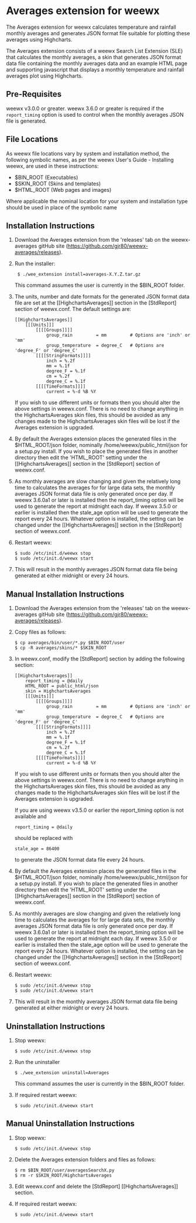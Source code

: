 # Averages extension for weewx #

The Averages extension for weewx calculates temperature and rainfall monthly averages and generates JSON format file suitable for plotting these averages using Highcharts.

The Averages extension consists of a weewx Search List Extension (SLE) that calculates the monthly averages, a skin that generates JSON format data file containing the monthly averages data and an example HTML page and supporting 
javascript that displays a monthly temperature and rainfall averages plot using Highcharts.


## Pre-Requisites ##

weewx v3.0.0 or greater. weewx 3.6.0 or greater is required if the `report_timing` option is used to control when the monthly averages JSON file is generated.


## File Locations ##

As weewx file locations vary by system and installation method, the following symbolic names, as per the weewx User's Guide - Installing weewx, are used in these instructions:

- $BIN_ROOT (Executables)
- $SKIN_ROOT (Skins and templates)
- $HTML_ROOT (Web pages and images)

Where applicable the nominal location for your system and installation type should be used in place of the symbolic name


## Installation Instructions ##

1.  Download the Averages extension from the 'releases' tab on the weewx-averages gitHub site (https://github.com/gjr80/weewx-averages/releases).

1. Run the installer:

	    $ ./wee_extension install=averages-X.Y.Z.tar.gz

    This command assumes the user is currently in the $BIN_ROOT folder.

1.  The units, number and date formats for the generated JSON format data file are set at the  [[HighchartsAverages]] section in the [StdReport] section of weewx.conf. The default settings are:

	    [[HighchartsAverages]]
	        [[[Units]]]
	            [[[[Groups]]]]
	                group_rain         = mm         # Options are 'inch' or 'mm'
	                group_temperature  = degree_C   # Options are 'degree_F' or 'degree_C'
	            [[[[StringFormats]]]]
	                inch = %.2f
	                mm = %.1f
	                degree_F = %.1f
	                cm = %.2f
	                degree_C = %.1f
	            [[[[TimeFormats]]]]
	                current = %-d %B %Y

    If you wish to use different units or formats then you should alter the
    above settings in weewx.conf. There is no need to change anything in
    the HighchartsAverages skin files, this should be avoided as any
    changes made to the HighchartsAverages skin files will be lost if the
    Averages extension is upgraded.

1.  By default the Averages extension places the generated files in the $HTML_ROOT/json folder, nominally /home/weewx/public_html/json for a setup.py install. If you wish to place the generated files in another directory then
edit the 'HTML_ROOT' setting under the [[HighchartsAverages]] section in the [StdReport] section of weewx.conf.

1.  As monthly averages are slow changing and given the relatively long time to calculates the averages for for large data sets, the monthly averages JSON format data file is only generated once per day. If weewx 3.6.0a1 or later is installed then the report_timing option will be used to generate the report at midnight each day. If weewx 3.5.0 or earlier is installed then the stale_age option will be used to generate the report every 24 hours. Whatever option is installed, the setting can be changed under the [[HighchartsAverages]] section in the [StdReport] section of weewx.conf.

1.  Restart weewx:

    	$ sudo /etc/init.d/weewx stop
    	$ sudo /etc/init.d/weewx start

1.  This will result in the monthly averages JSON format data file being generated at either midnight or every 24 hours.


## Manual Installation Instructions ##

1.  Download the Averages extension from the 'releases' tab on the weewx-averages gitHub site (https://github.com/gjr80/weewx-averages/releases).

1.  Copy files as follows:

    	$ cp averages/bin/user/*.py $BIN_ROOT/user
    	$ cp -R averages/skins/* $SKIN_ROOT

1.  In weewx.conf, modify the [StdReport] section by adding the following section:

	    [[HighchartsAverages]]
	        report_timing = @daily
	        HTML_ROOT = public_html/json
	        skin = HighchartsAverages
	        [[[Units]]]
	            [[[[Groups]]]]
	                group_rain         = mm         # Options are 'inch' or 'mm'
	                group_temperature  = degree_C   # Options are 'degree_F' or 'degree_C'
	            [[[[StringFormats]]]]
	                inch = %.2f
	                mm = %.1f
	                degree_F = %.1f
	                cm = %.2f
	                degree_C = %.1f
	            [[[[TimeFormats]]]]
	                current = %-d %B %Y

    If you wish to use different units or formats then you should alter the above settings in weewx.conf. There is no need to change anything in the HighchartsAverages skin files, this should be avoided as any changes made to the HighchartsAverages skin files will be lost if the Averages extension is upgraded.

    If you are using weewx v3.5.0 or earlier the report_timing option is not available and

        report_timing = @daily

    should be replaced with

        stale_age = 86400

    to generate the JSON format data file every 24 hours.

1.  By default the Averages extension places the generated files in the $HTML_ROOT/json folder, nominally /home/weewx/public_html/json for a setup.py install. If you wish to place the generated files in another directory then edit the 'HTML_ROOT' setting under the [[HighchartsAverages]] section in the [StdReport] section of weewx.conf.

1.  As monthly averages are slow changing and given the relatively long time to calculates the averages for for large data sets, the monthly averages JSON format data file is only generated once per day. If weewx 3.6.0a1 or later is installed then the report_timing option will be used to generate the report at midnight each day. If weewx 3.5.0 or earlier is installed then the stale_age option will be used to generate the report every 24 hours. Whatever option is installed, the setting can be changed under the [[HighchartsAverages]] section in the [StdReport] section of weewx.conf.

1.  Restart weewx:

    	$ sudo /etc/init.d/weewx stop
    	$ sudo /etc/init.d/weewx start

1.  This will result in the monthly averages JSON format data file being generated at either midnight or every 24 hours.


## Uninstallation Instructions ##

1.	Stop weewx:

    	$ sudo /etc/init.d/weewx stop

1.	Run the uninstaller

    	$ ./wee_extension uninstall=Averages

    This command assumes the user is currently in the $BIN_ROOT folder.

1.	If required restart weewx:

    	$ sudo /etc/init.d/weewx start


## Manual Uninstallation Instructions ##

1.	Stop weewx:

    	$ sudo /etc/init.d/weewx stop

1.	Delete the Averages extension folders and files as follows:

    	$ rm $BIN_ROOT/user/averagesSearchX.py
    	$ rm -r $SKIN_ROOT/HighchartsAverages

1.	Edit weewx.conf and delete the [StdReport] [[HighchartsAverages]] section.

1.	If required restart weewx:

    	$ sudo /etc/init.d/weewx start